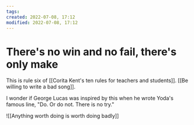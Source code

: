 ```yaml
---
tags: 
created: 2022-07-08, 17:12
modified: 2022-07-08, 17:12
---
```


# There's no win and no fail, there's only make
This is rule six of [[Corita Kent's ten rules for teachers and students]]. [[Be willing to write a bad song]].

I wonder if George Lucas was inspired by this when he wrote Yoda's famous line, "Do. Or do not. There is no try."

![[Anything worth doing is worth doing badly]]